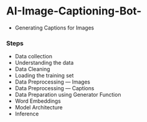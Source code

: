 # AI-Image-Captioning-Bot-

- Generating Captions for Images

### Steps 
- Data collection
- Understanding the data
- Data Cleaning
- Loading the training set
- Data Preprocessing — Images
- Data Preprocessing — Captions
- Data Preparation using Generator Function
- Word Embeddings
- Model Architecture
- Inference
